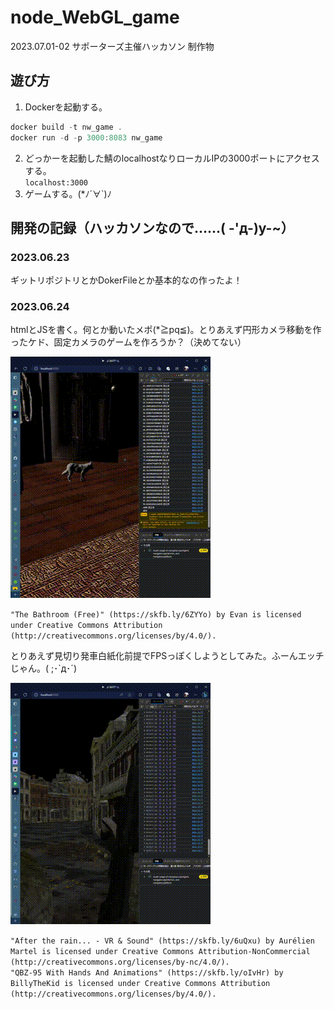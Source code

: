 # node_WebGL_game

2023.07.01-02 サポーターズ主催ハッカソン 制作物

## 遊び方

1. Dockerを起動する。

```powershell
docker build -t nw_game .
docker run -d -p 3000:8083 nw_game
```

2. どっかーを起動した鯖のlocalhostなりローカルIPの3000ポートにアクセスする。  
  `localhost:3000`
1. ゲームする。(*ﾉ´∀`)ﾉ

## 開発の記録（ハッカソンなので……( -'д-)y-~）

### 2023.06.23

ギットリポジトリとかDokerFileとか基本的なの作ったよ！

### 2023.06.24

htmlとJSを書く。何とか動いたメポ(*≧pq≦)。とりあえず円形カメラ移動を作ったケド、固定カメラのゲームを作ろうか？（決めてない）

![0624-0](活動記録！/0624-0.gif)

`"The Bathroom (Free)" (https://skfb.ly/6ZYYo) by Evan is licensed under Creative Commons Attribution (http://creativecommons.org/licenses/by/4.0/).`

とりあえず見切り発車白紙化前提でFPSっぽくしようとしてみた。ふーんエッチじゃん。( ;･`д･´)

![0624-1](活動記録！/0624-1.gif)

`"After the rain... - VR & Sound" (https://skfb.ly/6uQxu) by Aurélien Martel is licensed under Creative Commons Attribution-NonCommercial (http://creativecommons.org/licenses/by-nc/4.0/).`  
`"QBZ-95 With Hands And Animations" (https://skfb.ly/oIvHr) by BillyTheKid is licensed under Creative Commons Attribution (http://creativecommons.org/licenses/by/4.0/).`


